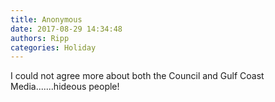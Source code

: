 ```yaml
---
title: Anonymous
date: 2017-08-29 14:34:48
authors: Ripp
categories: Holiday
---
```


 I could not agree more about both the Council and Gulf Coast Media.......hideous people!